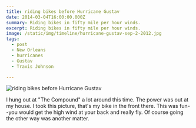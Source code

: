 ```yaml
---
title: riding bikes before Hurricane Gustav
date: 2014-03-04T16:00:00.000Z
summary: Riding bikes in fifty mile per hour winds.
excerpt: Riding bikes in fifty mile per hour winds.
image: /static/img/timeline/hurricane-gustav-sep-2-2012.jpg
tags:
  - post 
  - New Orleans
  - hurricanes
  - Gustav
  - Travis Johnson

---
```


![riding bikes before Hurricane Gustav](/static/img/timeline/hurricane-gustav-sep-2-2012.jpg "riding bikes before Hurricane Gustav")

I hung out at "The Compound" a lot around this time. The power was out at my house. I took this picture, that's my bike in the front there. This was fun--you would get the high wind at your back and really fly. Of course going the other way was another matter.